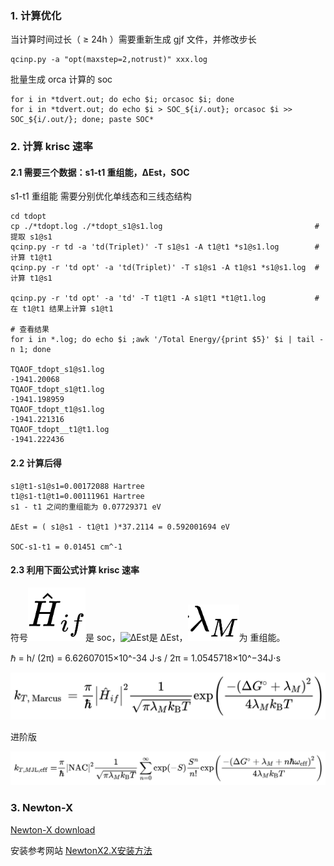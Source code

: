 ### 1. 计算优化

当计算时间过长（ ≥ 24h ）需要重新生成 gjf 文件，并修改步长
```
qcinp.py -a "opt(maxstep=2,notrust)" xxx.log
```
批量生成 orca 计算的 soc
```
for i in *tdvert.out; do echo $i; orcasoc $i; done
for i in *tdvert.out; do echo $i > SOC_${i/.out}; orcasoc $i >> SOC_${i/.out/}; done; paste SOC*
```

### 2. 计算 krisc 速率

#### 2.1 需要三个数据：s1-t1 重组能，ΔEst，SOC

s1-t1 重组能 需要分别优化单线态和三线态结构
```
cd tdopt
cp ./*tdopt.log ./*tdopt_s1@s1.log                                  # 提取 s1@s1
qcinp.py -r td -a 'td(Triplet)' -T s1@s1 -A t1@t1 *s1@s1.log        # 计算 t1@t1
qcinp.py -r 'td opt' -a 'td(Triplet)' -T s1@s1 -A t1@s1 *s1@s1.log  # 计算 t1@s1

qcinp.py -r 'td opt' -a 'td' -T t1@t1 -A s1@t1 *t1@t1.log           # 在 t1@t1 结果上计算 s1@t1

# 查看结果
for i in *.log; do echo $i ;awk '/Total Energy/{print $5}' $i | tail -n 1; done

TQAOF_tdopt_s1@s1.log
-1941.20068
TQAOF_tdopt_s1@t1.log
-1941.198959
TQAOF_tdopt_t1@s1.log
-1941.221316
TQAOF_tdopt__t1@t1.log
-1941.222436
```
#### 2.2 计算后得
```
s1@t1-s1@s1=0.00172088 Hartree
t1@s1-t1@t1=0.00111961 Hartree
s1 - t1 之间的重组能为 0.07729371 eV

ΔEst = ( s1@s1 - t1@t1 )*37.2114 = 0.592001694 eV

SOC-s1-t1 = 0.01451 cm^-1
```
#### 2.3 利用下面公式计算 krisc 速率

符号![SOC](img/SOC.jpg)是 soc，![ΔEst](img/%CE%94Est.png)是 ΔEst，![重组能](img/%E9%87%8D%E7%BB%84%E8%83%BD.png)为 重组能。

ℏ = h/ (2π) = 6.62607015×10^-34 J·s / 2π = 1.0545718×10^−34J⋅s

![输入图片说明](img/QianJianTec1717411558328.jpg)

进阶版

![输入图片说明](img/QianJianTec1717406685030.jpg)

### 3. Newton-X 

[Newton-X download](https://amubox.univ-amu.fr/s/DC3FYQFFaas5K8Y)

安装参考网站 [NewtonX2.X安装方法](http://bbs.keinsci.com/thread-9782-1-1.html)





